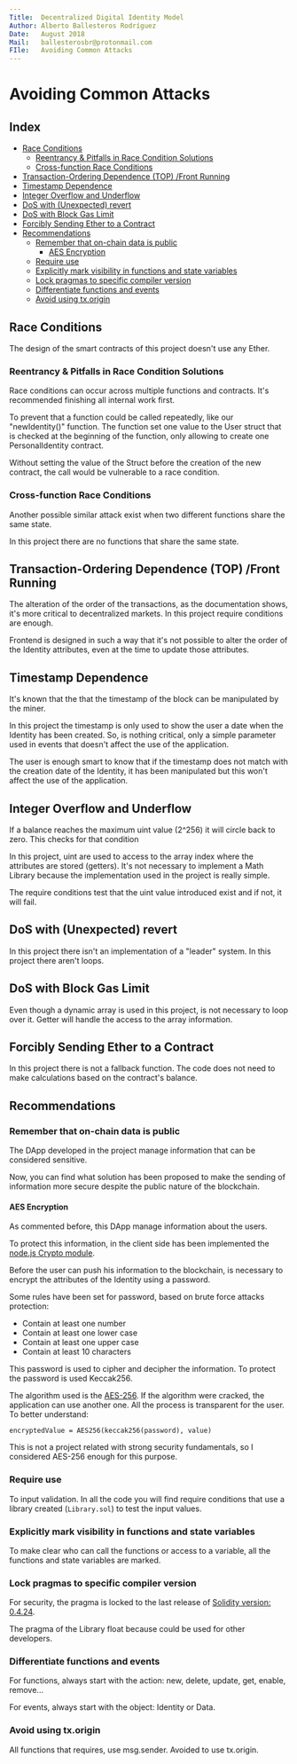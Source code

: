 ```yaml
---
Title:  Decentralized Digital Identity Model
Author: Alberto Ballesteros Rodríguez
Date:   August 2018
Mail:   ballesterosbr@protonmail.com
FIle:   Avoiding Common Attacks
---
```


Avoiding Common Attacks
===

## Index
- [Race Conditions](#race-conditions)
	- [Reentrancy & Pitfalls in Race Condition Solutions](#reentrancy--pitfalls-in-race-condition-solutions)
	- [Cross-function Race Conditions](#cross-function-race-conditions)
- [Transaction-Ordering Dependence (TOP) /Front Running](#transaction-ordering-dependence-top-front-running)
- [Timestamp Dependence](#timestamp-dependence)
- [Integer Overflow and Underflow](#integer-overflow-and-underflow)
- [DoS with (Unexpected) revert](#dos-with-unexpected-revert)
- [DoS with Block Gas Limit](#dos-with-block-gas-limit)
- [Forcibly Sending Ether to a Contract](#forcibly-sending-ether-to-a-contract)
- [Recommendations](#recommendations)
	- [Remember that on-chain data is public](#remember-that-on-chain-data-is-public)
		- [AES Encryption](#aes-encryption)
	- [Require use](#require-use)
	- [Explicitly mark visibility in functions and state variables](#explicitly-mark-visibility-in-functions-and-state-variables)
	- [Lock pragmas to specific compiler version](#lock-pragmas-to-specific-compiler-version)
	- [Differentiate functions and events](#differentiate-functions-and-events)
	- [Avoid using tx.origin](#avoid-using-txorigin)

## Race Conditions

The design of the smart contracts of this project doesn't use any Ether.

### Reentrancy & Pitfalls in Race Condition Solutions

Race conditions can occur across multiple functions and contracts. It's recommended finishing all internal work first.

To prevent that a function could be called repeatedly, like our "newIdentity()" function. The function set one value to the User struct that is checked at the beginning of the function, only allowing to create one PersonalIdentity contract.

Without setting the value of the Struct before the creation of the new contract, the call would be vulnerable to a race condition.

### Cross-function Race Conditions

Another possible similar attack exist when two different functions share the same state. 

In this project there are no functions that share the same state.

## Transaction-Ordering Dependence (TOP) /Front Running

The alteration of the order of the transactions, as the documentation shows, it's more critical to decentralized markets. In this project require conditions are enough.

Frontend is designed in such a way that it's not possible to alter the order of the Identity attributes, even at the time to update those attributes.

## Timestamp Dependence

It's known that the that the timestamp of the block can be manipulated by the miner.

In this project the timestamp is only used to show the user a date when the Identity has been created. So, is nothing critical, only a simple parameter used in events that doesn't affect the use of the application.

The user is enough smart to know that if the timestamp does not match with the creation date of the Identity, it has been manipulated but this won't affect the use of the application.

## Integer Overflow and Underflow

If a balance reaches the maximum uint value (2^256) it will circle back to zero. This checks for that condition

In this project, uint are used to access to the array index where the attributes are stored (getters). It's not necessary to implement a Math Library because the implementation used in the project is really simple.

The require conditions test that the uint value introduced exist and if not, it will fail.

## DoS with (Unexpected) revert

In this project there isn't an implementation of a "leader" system.
In this project there aren't loops.

## DoS with Block Gas Limit

Even though a dynamic array is used in this project, is not necessary to loop over it. Getter will handle the access to the array information.

## Forcibly Sending Ether to a Contract

In this project there is not a fallback function.
The code does not need to make calculations based on the contract's balance.

## Recommendations

### Remember that on-chain data is public

The DApp developed in the project manage information that can be considered sensitive.

Now, you can find what solution has been proposed to make the sending of information more secure despite the public nature of the blockchain.

#### AES Encryption

As commented before, this DApp manage information about the users.

To protect this information, in the client side has been implemented the [node.js Crypto module](https://nodejs.org/api/crypto.html).

Before the user can push his information to the blockchain, is necessary to encrypt the attributes of the Identity using a password.

Some rules have been set for password, based on brute force attacks protection:
- Contain at least one number
- Contain at least one lower case
- Contain at least one upper case
- Contain at least 10 characters

This password is used to cipher and decipher the information. To protect the password is used Keccak256.

The algorithm used is the [AES-256](https://en.wikipedia.org/wiki/Advanced_Encryption_Standard). If the algorithm were cracked, the application can use another one. All the process is transparent for the user. To better understand:
```
encryptedValue = AES256(keccak256(password), value)
```

This is not a project related with strong security fundamentals, so I considered AES-256 enough for this purpose.

### Require use

To input validation. In all the code you will find require conditions that use a library created (`Library.sol`) to test the input values.

### Explicitly mark visibility in functions and state variables

To make clear who can call the functions or access to a variable, all the functions and state variables are marked.

### Lock pragmas to specific compiler version

For security, the pragma is locked to the last release of [Solidity version: 0.4.24](https://github.com/ethereum/solidity/releases).

The pragma of the Library float because could be used for other developers.

### Differentiate functions and events

For functions, always start with the action: new, delete, update, get, enable, remove...

For events, always start with the object: Identity or Data.

### Avoid using tx.origin

All functions that requires, use msg.sender. Avoided to use tx.origin.

